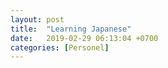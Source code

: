 ```yaml
---
layout: post
title:  "Learning Japanese"
date:   2019-02-29 06:13:04 +0700
categories: [Personel]
---
```

